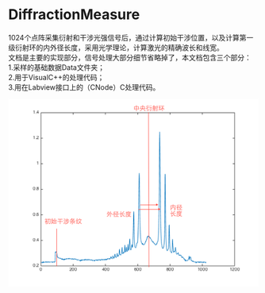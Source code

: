 # DiffractionMeasure
1024个点阵采集衍射和干涉光强信号后，通过计算初始干涉位置，以及计算第一级衍射环的内外径长度，采用光学理论，计算激光的精确波长和线宽。</br>
文档是主要的实现部分，信号处理大部分细节省略掉了，本文档包含三个部分：</br>
1.采样的基础数据Data文件夹；</br>
2.用于VisualC++的处理代码；</br>
3.用在Labview接口上的（CNode）C处理代码。</br>

![Alt text](https://github.com/CiaoLiang/DiffractionMeasure/blob/master/Instruction.bmp)
